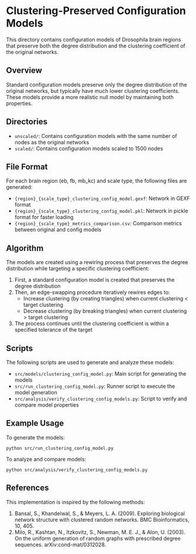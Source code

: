 # Clustering-Preserved Configuration Models

This directory contains configuration models of Drosophila brain regions that preserve both the degree distribution and the clustering coefficient of the original networks.

## Overview

Standard configuration models preserve only the degree distribution of the original networks, but typically have much lower clustering coefficients. These models provide a more realistic null model by maintaining both properties.

## Directories

- `unscaled/`: Contains configuration models with the same number of nodes as the original networks
- `scaled/`: Contains configuration models scaled to 1500 nodes

## File Format

For each brain region (eb, fb, mb_kc) and scale type, the following files are generated:

- `{region}_{scale_type}_clustering_config_model.gexf`: Network in GEXF format
- `{region}_{scale_type}_clustering_config_model.pkl`: Network in pickle format for faster loading
- `{region}_{scale_type}_metrics_comparison.csv`: Comparison metrics between original and config models

## Algorithm

The models are created using a rewiring process that preserves the degree distribution while targeting a specific clustering coefficient:

1. First, a standard configuration model is created that preserves the degree distribution
2. Then, an edge-swapping procedure iteratively rewires edges to:
   - Increase clustering (by creating triangles) when current clustering < target clustering
   - Decrease clustering (by breaking triangles) when current clustering > target clustering
3. The process continues until the clustering coefficient is within a specified tolerance of the target

## Scripts

The following scripts are used to generate and analyze these models:

- `src/models/clustering_config_model.py`: Main script for generating the models
- `src/run_clustering_config_model.py`: Runner script to execute the model generation
- `src/analysis/verify_clustering_config_models.py`: Script to verify and compare model properties

## Example Usage

To generate the models:

```
python src/run_clustering_config_model.py
```

To analyze and compare models:

```
python src/analysis/verify_clustering_config_models.py
```

## References

This implementation is inspired by the following methods:

1. Bansal, S., Khandelwal, S., & Meyers, L. A. (2009). Exploring biological network structure with clustered random networks. BMC Bioinformatics, 10, 405.
2. Milo, R., Kashtan, N., Itzkovitz, S., Newman, M. E. J., & Alon, U. (2003). On the uniform generation of random graphs with prescribed degree sequences. arXiv:cond-mat/0312028. 